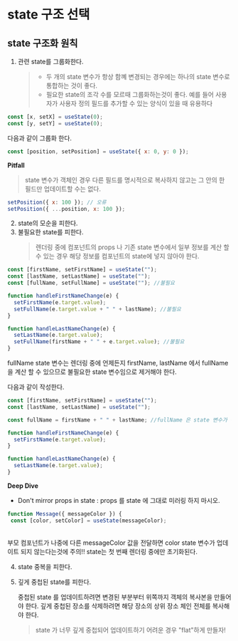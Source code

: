 # state 구조 선택

## state 구조화 원칙

1. 관련 state를 그룹화한다.
   > - 두 개의 state 변수가 항상 함꼐 변경되는 경우에는 하나의 state 변수로 통합하는 것이 좋다.
   > - 필요한 state의 조각 수를 모르때 그룹화하는것이 좋다. 예를 들어 사용자가 사용자 정의 필드를 추가할 수 있는 양식이 있을 때 유용하다

```js
const [x, setX] = useState(0);
const [y, setY] = useState(0);
```

다음과 같이 그룹화 한다.

```js
const [position, setPosition] = useState({ x: 0, y: 0 });
```

**Pitfall**

> state 변수가 객체인 경우 다른 필드를 명시적으로 복사하지 않고는 그 안의 한 필드만 업데이트할 수는 없다.

```js
setPosition({ x: 100 }); // 오류
setPosition({ ...position, x: 100 });
```

2. state의 모순을 피한다.
3. 불필요한 state를 피한다.
   > 렌더링 중에 컴포넌트의 props 나 기존 state 변수에서 일부 정보를 계산 할 수 있는 경우 해당 정보를 컴포넌트의 state에 넣지 않아야 한다.

```js
const [firstName, setFirstName] = useState("");
const [lastName, setLastName] = useState("");
const [fullName, setFullName] = useState(""); //불필요

function handleFirstNameChange(e) {
  setFirstName(e.target.value);
  setFullName(e.target.value + " " + lastName); //불필요
}

function handleLastNameChange(e) {
  setLastName(e.target.value);
  setFullName(firstName + " " + e.target.value); //불필요
}
```

fullName state 변수는 렌더링 중에 언제든지 firstName, lastName 에서 fullName 을 계산 할 수 있으므로 불필요한 state 변수임으로 제거해야 한다.

다음과 같이 작성한다.

```js
const [firstName, setFirstName] = useState("");
const [lastName, setLastName] = useState("");

const fullName = firstName + " " + lastName; //fullName 은 state 변수가 아니다. 렌더링 중에 계산된다.

function handleFirstNameChange(e) {
  setFirstName(e.target.value);
}

function handleLastNameChange(e) {
  setLastName(e.target.value);
}
```

**Deep Dive**

- Don't mirror props in state : props 를 state 에 그대로 미러링 하지 마시오.

```js
function Message({ messageColor }) {
 const [color, setColor] = useState(messageColor);
```

 <br>
 부모 컴포넌트가 나중에 다른 messageColor 값을 전달하면 color state 변수가 업데이트 되지 않는다는것에 주의!! state는 첫 번째 렌더링 중에만 초기화된다.

<br>

4. state 중복을 피한다.

5. 깊게 중첩된 state를 피한다.<br>

   중첩된 state 를 업데이트하려면 변경된 부분부터 위쪽까지 객체의 복사본을 만들어야 한다. 깊게 중첩된 장소를 삭제하려면 해당 장소의 상위 장소 체인 전체를 복사해야 한다.

   > state 가 너무 깊게 중첩되어 업데이트하기 어려운 경우 "flat"하게 만들자!

